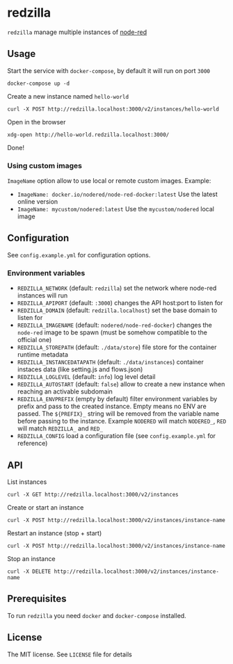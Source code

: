 # redzilla

`redzilla` manage multiple instances of [node-red](http://nodered.org/)

## Usage

Start the service with `docker-compose`, by default it will run on port `3000`

`docker-compose up -d`

Create a new instance named `hello-world`

`curl -X POST http://redzilla.localhost:3000/v2/instances/hello-world`

Open in the browser

`xdg-open http://hello-world.redzilla.localhost:3000/`

Done!

### Using custom images

`ImageName` option allow to use local or remote custom images. Example:

- `ImageName: docker.io/nodered/node-red-docker:latest` Use the latest online version
- `ImageName: mycustom/nodered:latest` Use the `mycustom/nodered` local image


## Configuration

See `config.example.yml` for configuration options.

### Environment variables

- `REDZILLA_NETWORK` (default: `redzilla`) set the network where node-red instances will run
- `REDZILLA_APIPORT` (default: `:3000`)  changes the API host:port to listen for
- `REDZILLA_DOMAIN` (default: `redzilla.localhost`) set the base domain to listen for
- `REDZILLA_IMAGENAME` (default: `nodered/node-red-docker`) changes the `node-red` image to be spawn (must be somehow compatible to the official one)
- `REDZILLA_STOREPATH` (default: `./data/store`) file store for the container runtime metadata
- `REDZILLA_INSTANCEDATAPATH` (default: `./data/instances`) container instaces data (like setting.js and flows.json)
- `REDZILLA_LOGLEVEL` (default: `info`) log level detail
- `REDZILLA_AUTOSTART` (default: `false`) allow to create a new instance when reaching an activable subdomain
- `REDZILLA_ENVPREFIX` (empty by default) filter environment variables by prefix and pass to the created instance.
  Empty means no ENV are passed. The `${PREFIX}_` string will be removed from the variable name before passing to the instance. Example `NODERED` will match `NODERED_`, `RED` will match `REDZILLA_` and `RED_`
- `REDZILLA_CONFIG` load a configuration file (see `config.example.yml` for reference)

## API

List instances

  `curl -X GET http://redzilla.localhost:3000/v2/instances`

Create or start an instance

  `curl -X POST http://redzilla.localhost:3000/v2/instances/instance-name`

Restart an instance (stop + start)

  `curl -X POST http://redzilla.localhost:3000/v2/instances/instance-name`

Stop an instance

  `curl -X DELETE http://redzilla.localhost:3000/v2/instances/instance-name`

## Prerequisites

To run `redzilla` you need `docker` and `docker-compose` installed.

## License

The MIT license. See `LICENSE` file for details
